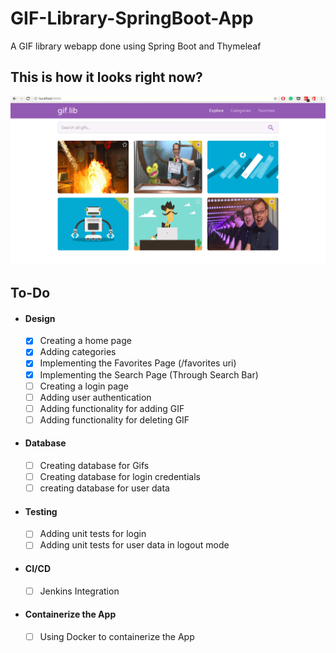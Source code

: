 # GIF-Library-SpringBoot-App
A GIF library webapp done using Spring Boot and Thymeleaf

## This is how it looks right now?

![Gif](giflib.gif)


## To-Do

 - #### Design

    - [X] Creating a home page
    - [X] Adding categories  
    - [X] Implementing the Favorites Page (/favorites uri)
    - [X] Implementing the Search Page (Through Search Bar)
    - [ ] Creating a login page
    - [ ] Adding user authentication
    - [ ] Adding functionality for adding GIF
    - [ ] Adding functionality for deleting GIF

 - #### Database
 
     - [ ] Creating database for Gifs
     - [ ] Creating database for login credentials
     - [ ] creating database for user data
     
 - #### Testing
 
    - [ ] Adding unit tests for login
    - [ ] Adding unit tests for user data in logout mode
  
 - #### CI/CD
 
    - [ ] Jenkins Integration
 
 - #### Containerize the App
    
    - [ ] Using Docker to containerize the App

